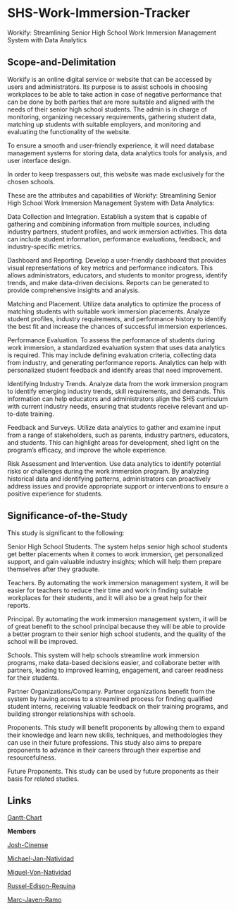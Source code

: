 # SHS-Work-Immersion-Tracker

Workify: Streamlining Senior High School Work Immersion Management System with Data Analytics 

## Scope-and-Delimitation

Workify is an online digital service or website that can be accessed by users and administrators. Its purpose is to assist schools in choosing workplaces to be able to take action in case of negative performance that can be done by both parties that are more suitable and aligned with the needs of their senior high school students. The admin is in charge of monitoring, organizing necessary requirements, gathering student data, matching up students with suitable employers, and monitoring and evaluating the functionality of the website.

To ensure a smooth and user-friendly experience, it will need database management systems for storing data, data analytics tools for analysis, and user interface design.

In order to keep trespassers out, this website was made exclusively for the chosen schools.

These are the attributes and capabilities of Workify: Streamlining Senior High School Work Immersion Management System with Data Analytics:

Data Collection and Integration. Establish a system that is capable of gathering and combining information from multiple sources, including industry partners, student profiles, and work immersion activities. This data can include student information, performance evaluations, feedback, and industry-specific metrics.

Dashboard and Reporting. Develop a user-friendly dashboard that provides visual representations of key metrics and performance indicators. This allows administrators, educators, and students to monitor progress, identify trends, and make data-driven decisions. Reports can be generated to provide comprehensive insights and analysis.

Matching and Placement. Utilize data analytics to optimize the process of matching students with suitable work immersion placements. Analyze student profiles, industry requirements, and performance history to identify the best fit and increase the chances of successful immersion experiences.

Performance Evaluation. To assess the performance of students during work immersion, a standardized evaluation system that uses data analytics is required. This may include defining evaluation criteria, collecting data from industry, and generating performance reports. Analytics can help with personalized student feedback and identify areas that need improvement.

Identifying Industry Trends. Analyze data from the work immersion program to identify emerging industry trends, skill requirements, and demands. This information can help educators and administrators align the SHS curriculum with current industry needs, ensuring that students receive relevant and up-to-date training.

Feedback and Surveys. Utilize data analytics to gather and examine input from a range of stakeholders, such as parents, industry partners, educators, and students. This can highlight areas for development, shed light on the program’s efficacy, and improve the whole experience.

Risk Assessment and Intervention. Use data analytics to identify potential risks or challenges during the work immersion program. By analyzing historical data and identifying patterns, administrators can proactively address issues and provide appropriate support or interventions to ensure a positive experience for students. 

## Significance-of-the-Study

This study is significant to the following:

Senior High School Students. The system helps senior high school students get better placements when it comes to work immersion, get personalized support, and gain valuable industry insights; which will help them prepare themselves after they graduate.

Teachers. By automating the work immersion management system, it will be easier for teachers to reduce their time and work in finding suitable workplaces for their students, and it will also be a great help for their reports.

Principal. By automating the work immersion management system, it will be of great benefit to the school principal because they will be able to provide a better program to their senior high school students, and the quality of the school will be improved.

Schools. This system will help schools streamline work immersion programs, make data-based decisions easier, and collaborate better with partners, leading to improved learning, engagement, and career readiness for their students.

Partner Organizations/Company. Partner organizations benefit from the system by having access to a streamlined process for finding qualified student interns, receiving valuable feedback on their training programs, and building stronger relationships with schools.

Proponents. This study will benefit proponents by allowing them to expand their knowledge and learn new skills, techniques, and methodologies they can use in their future professions. This study also aims to prepare proponents to advance in their careers through their expertise and resourcefulness.

Future Proponents. This study can be used by future proponents as their basis for related studies. 
 
## Links 

[Gantt-Chart](https://docs.google.com/spreadsheets/d/1Hu5U-JDPpollFbVskDscJW9olF1mlN1x5WJMbuotb08/edit?usp=drivesdk)


**Members**

[Josh-Cinense](https://github.com/JASHiNSENNiN?fbclid=IwAR1QEDz7htD6brYzZXKYvtv77EyoLDniuOzOcu1Le5ZTzFvAh8t-0deVOzc_aem_AUlGxqWlGfGIzh9O44j6TGGP-iUcsVMBt07iWlO9XMzgB4K67u1Ze5l9aIx1HHwqhp2zboWy5_7KmA184qIOr2l4)

[Michael-Jan-Natividad](https://github.com/Leahcim1270?fbclid=IwAR0QbJXiYAN8T15_vdypqHcdzXP_ghCexBUxeabv1O672VhYuUWNPTlhB84_aem_AUmO3qk1db0XZkZ_XPSKjOnCl2ywbWF-7GuqSq1W6hK6RvNO7lncxkloTe0ojmcdlflZZOaz57AcBf24s_pdrXdO)

[Miguel-Von-Natividad](https://github.com/natividadA?fbclid=IwAR246DIjZuizXBNQJZjQSd1QeioHXnsEHfhCFGRVI9KJlZLndmSQagg_IKk_aem_AUl3NKekCwdGF-aGNd-uxA7tp7gEdwcrz4z93u5CGvNR3eBKtHhGLcVQK_5zKl734vKEipBX4qaGrg5Sbgt42M3r)

[Russel-Edison-Requina](https://github.com/russ0815?fbclid=IwAR2aq0jpRph-Mpuozb9cILBG31ogy2UWotQQ77E0hjxHnPDLHTiGYYBzB9I_aem_AUn3SjwhqcTGR1rZb-AwqaVurXl292h-T8ALBgdGw3oTcUmfOucjcKxYBoWZK8jUroOdq0qt4L1hjEcGHO6bHiJc)

[Marc-Javen-Ramo](https://github.com/ErrorJims?fbclid=IwAR25e48ZpT2Vw48AEMmw-5oqC5y0x1VghAVIKaq_bRU7zIKCHiuxGYQ6iHY_aem_AUkH3iiTzzenUDqkjRT4v8-nvF819IElyzzHpFsFS8t-LCM_PHarWSmPISw5mEOcBMr9KD6t4SAAY8BGJJUDGMlP)







